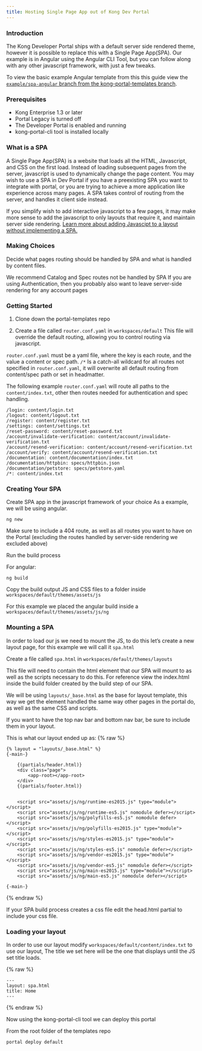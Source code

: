 ```yaml
---
title: Hosting Single Page App out of Kong Dev Portal
---
```


### Introduction

The Kong Developer Portal ships with a default server side rendered theme, however it is possible to replace this with a Single Page App(SPA). Our example is in Angular using the Angular CLI Tool, but you can follow along with any other javascript framework, with just a few tweaks.

To view the basic example Angular template from this this guide view the [`example/spa-angular` branch from the kong-portal-templates branch](https://github.com/Kong/kong-portal-templates/tree/example/spa-angular).

### Prerequisites

* Kong Enterprise 1.3 or later
* Portal Legacy is turned off
* The Developer Portal is enabled and running
* kong-portal-cli tool is installed locally

### What is a SPA

A Single Page App(SPA) is a website that loads all the HTML, Javascript, and CSS on the first load. Instead of loading subsequent pages from the server, javascript is used to dynamically change the page content. You may wish to use a SPA in Dev Portal if you have a preexisting SPA you want to integrate with portal, or you are trying to achieve a more application like experience across many pages. A SPA takes control of routing from the server, and handles it client side instead.

If you simplify wish to add interactive javascript to a few pages, it may make more sense to add the javascript to only layouts that require it, and maintain server side rendering. [Learn more about adding Javascipt to a layout without implementing a SPA.](/enterprise/{{page.kong_version}}/developer-portal/theme-customization/adding-javascript-assets)

### Making Choices

Decide what pages routing should be handled by SPA and what is handled by content files.

We recommend Catalog and Spec routes not be handled by SPA
If you are using Authentication, then you probably also want to leave server-side rendering for any account pages

### Getting Started
1. Clone down the portal-templates repo

2. Create a file called `router.conf.yaml` in `workspaces/default` This file will override the default routing, allowing you to control routing via javascript.

`router.conf.yaml` must be a yaml file, where the key is each route, and the value a content or spec path. `/*` Is a catch-all wildcard for all routes not specified in `router.conf.yaml`, it will overwrite all default routing from content/spec path or set in headmatter.

The following example `router.conf.yaml` will route all paths to the `content/index.txt`, other then routes needed for authentication and spec handling.

```
/login: content/login.txt
/logout: content/logout.txt
/register: content/register.txt
/settings: content/settings.txt
/reset-password: content/reset-password.txt
/account/invalidate-verification: content/account/invalidate-verification.txt
/account/resend-verification: content/account/resend-verification.txt
/account/verify: content/account/resend-verification.txt
/documentation: content/documentation/index.txt
/documentation/httpbin: specs/httpbin.json
/documentation/petstore: specs/petstore.yaml
/*: content/index.txt

```

### Creating Your SPA

Create SPA app in the javascript framework of your choice
As a example, we will be using angular.
```
ng new
```

Make sure to include a 404 route, as well as all routes you want to have on the Portal (excluding the routes handled by server-side rendering we excluded above)

Run the build process

For angular:
```
ng build
```

Copy the build output JS and CSS files to a folder inside `workspaces/default/themes/assets/js`

For this example we placed the angular build inside a `workspaces/default/themes/assets/js/ng`

### Mounting a SPA

In order to load our js we need to mount the JS, to do this let’s create a new layout page, for this example we will call it `spa.html`

Create a file called `spa.html` in `workspaces/default/themes/layouts`

This file will need to contain the html element that our SPA will mount to as well as the scripts necessary to do this.
For reference view the index.html inside the build folder created by the build step of our SPA.

We will be using `layouts/_base.html` as the base for layout template, this way we get the <head> element handled the same way other pages in the portal do, as well as the same CSS and scripts.

If you want to have the top nav bar and bottom nav bar, be sure to include them in your layout.

This is what our layout ended up as:
{% raw %}
```
{% layout = "layouts/_base.html" %}
{-main-}

    {(partials/header.html)}
    <div class="page">
        <app-root></app-root>
    </div>
    {(partials/footer.html)}


    <script src="assets/js/ng/runtime-es2015.js" type="module"></script>
    <script src="assets/js/ng/runtime-es5.js" nomodule defer></script>
    <script src="assets/js/ng/polyfills-es5.js" nomodule defer></script>
    <script src="assets/js/ng/polyfills-es2015.js" type="module"></script>
    <script src="assets/js/ng/styles-es2015.js" type="module"></script>
    <script src="assets/js/ng/styles-es5.js" nomodule defer></script>
    <script src="assets/js/ng/vendor-es2015.js" type="module"></script>
    <script src="assets/js/ng/vendor-es5.js" nomodule defer></script>
    <script src="assets/js/ng/main-es2015.js" type="module"></script>
    <script src="assets/js/ng/main-es5.js" nomodule defer></script>

{-main-}
```
{% endraw %}

If your SPA build process creates a css file edit the head.html partial to include your css file.

### Loading your layout

In order to use our layout modify `workspaces/default/content/index.txt` to use our layout,
The title we set here will be the one that displays until the JS set title loads.

{% raw %}
```
---
layout: spa.html
title: Home
---
```
{% endraw %}


Now using the kong-portal-cli tool we can deploy this portal

From the root folder of the templates repo
```
portal deploy default
```



